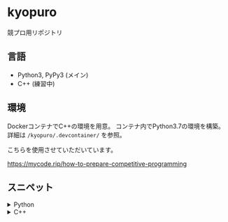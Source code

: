 # kyopuro
競プロ用リポジトリ

## 言語
- Python3, PyPy3 (メイン)
- C++ (練習中)

## 環境
DockerコンテナでC++の環境を用意。
コンテナ内でPython3.7の環境を構築。
詳細は `/kyopuro/.devcontainer/` を参照。

こちらを使用させていただいています。

https://mycode.rip/how-to-prepare-competitive-programming

## スニペット
<details><summary>Python</summary>
<div>

**input -> int**
```python
int(input())
```

**input -> map (int)**
```python
map(int, input().split())
```

**input -> list (list (int))**
```python
[list(map(int, input().split())) for _ in range(N)]
```

**input -> list, list (int)**
```python
A, B = zip( *(map(int, input().split()) for _ in range(M)) )
```

**initialize array**
```python
def init_array(i, j, val=0):
    return [[val]*j for _ in range(i)]
```

**素因数分解**\
素因数のリストにする
```python
def factoring(n):
    result = [n]
    while result[-1] != 0:
        f = result.pop()
        for i in range(2, int(f ** 0.5 + 1)):
            if f % i == 0:
                result += [i, f//i]
                break
        else:
            result += [f, 0]
    return result[:-1]
```

素因数とその数のタプルのリストにする
```python
def fac_count(n):
    result = []
    for i in range(2, int(n ** 0.5 + 1)):
        if n % i != 0: continue
        counter = 0
        while n % i == 0:
            n //= i
            counter += 1
        result.append((i, counter))
    if n != 1:
        result.append((n, 1))
    return result
```

</div></details>

<details><summary>C++</summary>
<div>

**rep**
```cpp
#define rep(i, n) for (int i = 0; i < (int)(n); i++)
```

**C++環境**
```cpp
#include <bits/stdc++.h>
using namespace std;
```

**print_vector**
```cpp
template <typename T>
void print_vector(vector<T>& vec) {
  cerr << "[ ";
  for (int i = 0; i < vec.size(); i++) {
    if (i < vec.size() - 1) cerr << vec.at(i) << " ";
    else cerr << vec.at(i);
  }
  cerr << " ]" << endl;
}
```

**print_array**
```cpp
template <typename T>
void print_array(vector<vector<T>>& array) {
    int H = array.size();

    cerr << "{" << endl;
    for (int i = 0; i < H; i++) {
        int W = array.at(i).size();
        cerr << "  {";
        for (int j = 0; j < W; j++) {
            if (j < W - 1) cerr << array.at(i).at(j) << ", ";
            else cerr << array.at(i).at(j);
        }
        cerr << "}," << endl;
    }
    cerr << "}" << endl;
}
```

**factoring**
```cpp
typedef long long ll;
vector<pair<int, int>> factoring_pair(ll n) {
    vector<pair<int, int>> res;
    for (int i = 2; i*i <= n; i++) {
        int count = 0;
        while (n % i == 0) {
            count++;
            n /= i;
        }
        res.push_back({i, count});
    }
    if (n != 1) res.push_back({n, 1});
    return res;
}
```

</div></details>

